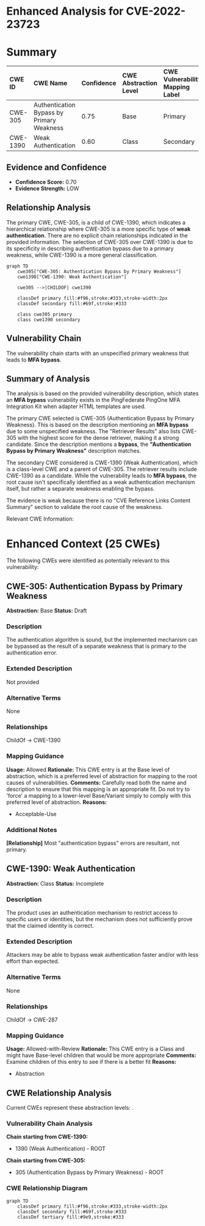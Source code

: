 # Enhanced Analysis for CVE-2022-23723

# Summary
| CWE ID  | CWE Name                                                              | Confidence | CWE Abstraction Level | CWE Vulnerability Mapping Label | CWE-Vulnerability Mapping Notes |
| :-------- | :-------------------------------------------------------------------- | :--------- | :---------------------- | :------------------------------ | :------------------------------ |
| CWE-305 | Authentication Bypass by Primary Weakness                             | 0.75       | Base                    | Primary                         | Allowed                       |
| CWE-1390 | Weak Authentication                                                       | 0.60       | Class                   | Secondary                       | Allowed-with-Review         |

## Evidence and Confidence

*   **Confidence Score:** 0.70
*   **Evidence Strength:** LOW

## Relationship Analysis
The primary CWE, CWE-305, is a child of CWE-1390, which indicates a hierarchical relationship where CWE-305 is a more specific type of **weak authentication**. There are no explicit chain relationships indicated in the provided information. The selection of CWE-305 over CWE-1390 is due to its specificity in describing authentication bypass due to a primary weakness, while CWE-1390 is a more general classification.

```mermaid
graph TD
    cwe305["CWE-305: Authentication Bypass by Primary Weakness"]
    cwe1390["CWE-1390: Weak Authentication"]
    
    cwe305 -->|CHILDOF| cwe1390
    
    classDef primary fill:#f96,stroke:#333,stroke-width:2px
    classDef secondary fill:#69f,stroke:#333
    
    class cwe305 primary
    class cwe1390 secondary
```

## Vulnerability Chain
The vulnerability chain starts with an unspecified primary weakness that leads to **MFA bypass**.

## Summary of Analysis
The analysis is based on the provided vulnerability description, which states an **MFA bypass** vulnerability exists in the PingFederate PingOne MFA Integration Kit when adapter HTML templates are used.

The primary CWE selected is CWE-305 (Authentication Bypass by Primary Weakness). This is based on the description mentioning an **MFA bypass** due to some unspecified weakness. The "Retriever Results" also lists CWE-305 with the highest score for the dense retriever, making it a strong candidate. Since the description mentions a **bypass**, the **"Authentication Bypass by Primary Weakness"** description matches.

The secondary CWE considered is CWE-1390 (Weak Authentication), which is a class-level CWE and a parent of CWE-305. The retriever results include CWE-1390 as a candidate. While the vulnerability leads to **MFA bypass**, the root cause isn't specifically identified as a weak authentication mechanism itself, but rather a separate weakness enabling the bypass.

The evidence is weak because there is no "CVE Reference Links Content Summary" section to validate the root cause of the weakness.

Relevant CWE Information:
# Enhanced Context (25 CWEs)
The following CWEs were identified as potentially relevant to this vulnerability:

## CWE-305: Authentication Bypass by Primary Weakness
**Abstraction:** Base
**Status:** Draft

### Description
The authentication algorithm is sound, but the implemented mechanism can be bypassed as the result of a separate weakness that is primary to the authentication error.

### Extended Description
Not provided

### Alternative Terms
None

### Relationships
ChildOf -> CWE-1390

### Mapping Guidance
**Usage:** Allowed
**Rationale:** This CWE entry is at the Base level of abstraction, which is a preferred level of abstraction for mapping to the root causes of vulnerabilities.
**Comments:** Carefully read both the name and description to ensure that this mapping is an appropriate fit. Do not try to 'force' a mapping to a lower-level Base/Variant simply to comply with this preferred level of abstraction.
**Reasons:**
- Acceptable-Use


### Additional Notes
**[Relationship]** Most "authentication bypass" errors are resultant, not primary.

## CWE-1390: Weak Authentication
**Abstraction:** Class
**Status:** Incomplete

### Description
The product uses an authentication mechanism to restrict access to specific users or identities, but the mechanism does not sufficiently prove that the claimed identity is correct.

### Extended Description


Attackers may be able to bypass weak authentication faster and/or with less effort than expected.

### Alternative Terms
None

### Relationships
ChildOf -> CWE-287

### Mapping Guidance
**Usage:** Allowed-with-Review
**Rationale:** This CWE entry is a Class and might have Base-level children that would be more appropriate
**Comments:** Examine children of this entry to see if there is a better fit
**Reasons:**
- Abstraction


## CWE Relationship Analysis

Current CWEs represent these abstraction levels: .


### Vulnerability Chain Analysis

**Chain starting from CWE-1390:**
- 1390 (Weak Authentication) - ROOT


**Chain starting from CWE-305:**
- 305 (Authentication Bypass by Primary Weakness) - ROOT



### CWE Relationship Diagram

```mermaid
graph TD
    classDef primary fill:#f96,stroke:#333,stroke-width:2px
    classDef secondary fill:#69f,stroke:#333
    classDef tertiary fill:#9e9,stroke:#333
```